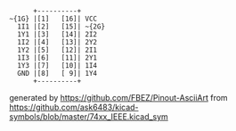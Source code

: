 

	      +----------+
	~{1G} |[1]   [16]| VCC
	  1I1 |[2]   [15]| ~{2G}
	  1Y1 |[3]   [14]| 2I2
	  1I2 |[4]   [13]| 2Y2
	  1Y2 |[5]   [12]| 2I1
	  1I3 |[6]   [11]| 2Y1
	  1Y3 |[7]   [10]| 1I4
	  GND |[8]   [ 9]| 1Y4
	      +----------+


generated by https://github.com/FBEZ/Pinout-AsciiArt from https://github.com/ask6483/kicad-symbols/blob/master/74xx_IEEE.kicad_sym